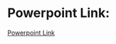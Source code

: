 # Powerpoint Link:
[Powerpoint Link](https://seneca-my.sharepoint.com/:p:/g/personal/mjfontanilla_myseneca_ca/EUmbO4NrlFVEpudqgjULX40BQmxzfGEIaZiwZRxj-w33Vg?e=MOO7h6)
